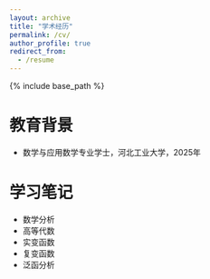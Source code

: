 ```yaml
---
layout: archive
title: "学术经历"
permalink: /cv/
author_profile: true
redirect_from:
  - /resume
---
```


{% include base_path %}

教育背景
===
* 数学与应用数学专业学士，河北工业大学，2025年

学习笔记
===
* 数学分析
* 高等代数
* 实变函数
* 复变函数
* 泛函分析
